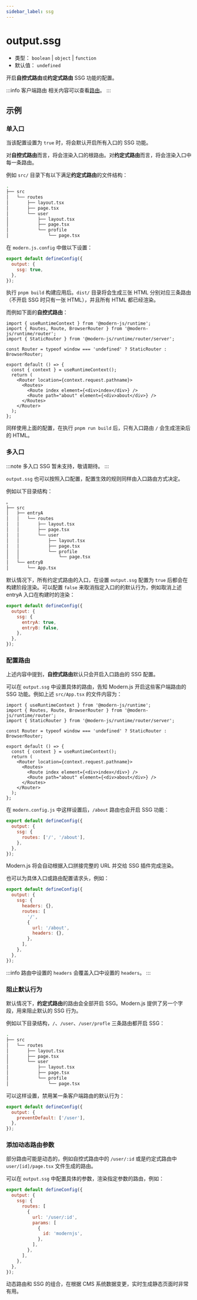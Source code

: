 ```yaml
---
sidebar_label: ssg
---
```

# output.ssg

* 类型： `boolean` | `object` | `function`
* 默认值： `undefined`

开启**自控式路由**或**约定式路由** SSG 功能的配置。

:::info 客户端路由
相关内容可以查看[路由](/docs/guides/basic-features/routes)。
:::

## 示例

### 单入口

当该配置设置为 `true` 时，将会默认开启所有入口的 SSG 功能。

对**自控式路由**而言，将会渲染入口的根路由。对**约定式路由**而言，将会渲染入口中每一条路由。

例如 `src/` 目录下有以下满足**约定式路由**的文件结构：

```bash
.
├── src
│   └── routes
│       ├── layout.tsx
│       ├── page.tsx
│       └── user
│           ├── layout.tsx
│           ├── page.tsx
│           └── profile
│               └── page.tsx
```

在 `modern.js.config` 中做以下设置：

```js
export default defineConfig({
  output: {
    ssg: true,
  },
});
```

执行 `pnpm build` 构建应用后。`dist/` 目录将会生成三张 HTML 分别对应三条路由（不开启 SSG 时只有一张 HTML），并且所有 HTML 都已经渲染。

而例如下面的**自控式路由**：

```tsx title="App.tsx"
import { useRuntimeContext } from '@modern-js/runtime';
import { Routes, Route, BrowserRouter } from '@modern-js/runtime/router';
import { StaticRouter } from '@modern-js/runtime/router/server';

const Router = typeof window === 'undefined' ? StaticRouter : BrowserRouter;

export default () => {
  const { context } = useRuntimeContext();
  return (
    <Router location={context.request.pathname}>
      <Routes>
        <Route index element={<div>index</div>} />
        <Route path="about" element={<div>about</div>} />
      </Routes>
    </Router>
  );
};
```

同样使用上面的配置，在执行 `pnpm run build` 后，只有入口路由 `/` 会生成渲染后的 HTML。

### 多入口

:::note
多入口 SSG 暂未支持，敬请期待。
:::

`output.ssg` 也可以按照入口配置，配置生效的规则同样由入口路由方式决定。

例如以下目录结构：

```bash
。
├── src
│   ├── entryA
│   │   └── routes
│   │       ├── layout.tsx
│   │       ├── page.tsx
│   │       └── user
│   │           ├── layout.tsx
│   │           ├── page.tsx
│   │           └── profile
│   │               └── page.tsx
│   └── entryB
│       └── App.tsx
```

默认情况下，所有约定式路由的入口，在设置 `output.ssg` 配置为 `true` 后都会在构建阶段渲染。可以配置 `false` 来取消指定入口的的默认行为，例如取消上述 entryA 入口在构建时的渲染：

```js
export default defineConfig({
  output: {
    ssg: {
      entryA: true,
      entryB: false,
    },
  },
});
```

### 配置路由

上述内容中提到，**自控式路由**默认只会开启入口路由的 SSG 配置。

可以在 `output.ssg` 中设置具体的路由，告知 Modern.js 开启这些客户端路由的 SSG 功能。例如上述 `src/App.tsx` 的文件内容为：

```tsx title="src/App.tsx"
import { useRuntimeContext } from '@modern-js/runtime';
import { Routes, Route, BrowserRouter } from '@modern-js/runtime/router';
import { StaticRouter } from '@modern-js/runtime/router/server';

const Router = typeof window === 'undefined' ? StaticRouter : BrowserRouter;

export default () => {
  const { context } = useRuntimeContext();
  return (
    <Router location={context.request.pathname}>
      <Routes>
        <Route index element={<div>index</div>} />
        <Route path="about" element={<div>about</div>} />
      </Routes>
    </Router>
  );
};
```

在 `modern.config.js` 中这样设置后，`/about` 路由也会开启 SSG 功能：

```js
export default defineConfig({
  output: {
    ssg: {
      routes: ['/', '/about'],
    },
  },
});
```

Modern.js 将会自动根据入口拼接完整的 URL 并交给 SSG 插件完成渲染。

也可以为具体入口或路由配置请求头，例如：

```js
export default defineConfig({
  output: {
    ssg: {
      headers: {},
      routes: [
        '/',
        {
          url: '/about',
          headers: {},
        },
      ],
    },
  },
});
```

:::info
路由中设置的 `headers` 会覆盖入口中设置的 `headers`。
:::

### 阻止默认行为

默认情况下，**约定式路由**的路由会全部开启 SSG。Modern.js 提供了另一个字段，用来阻止默认的 SSG 行为。

例如以下目录结构，`/`、`/user`、`/user/profle` 三条路由都开启 SSG：

```bash
.
├── src
│   └── routes
│       ├── layout.tsx
│       ├── page.tsx
│       └── user
│           ├── layout.tsx
│           ├── page.tsx
│           └── profile
│               └── page.tsx
```

可以这样设置，禁用某一条客户端路由的默认行为：

```js
export default defineConfig({
  output: {
    preventDefault: ['/user'],
  },
});
```

### 添加动态路由参数

部分路由可能是动态的，例如自控式路由中的 `/user/:id` 或是约定式路由中 `user/[id]/page.tsx` 文件生成的路由。

可以在 `output.ssg` 中配置具体的参数，渲染指定参数的路由，例如：

```js
export default defineConfig({
  output: {
    ssg: {
      routes: [
        {
          url: '/user/:id',
          params: [
            {
              id: 'modernjs',
            },
          ],
        },
      ],
    },
  },
});
```

动态路由和 SSG 的组合，在根据 CMS 系统数据变更，实时生成静态页面时非常有用。
